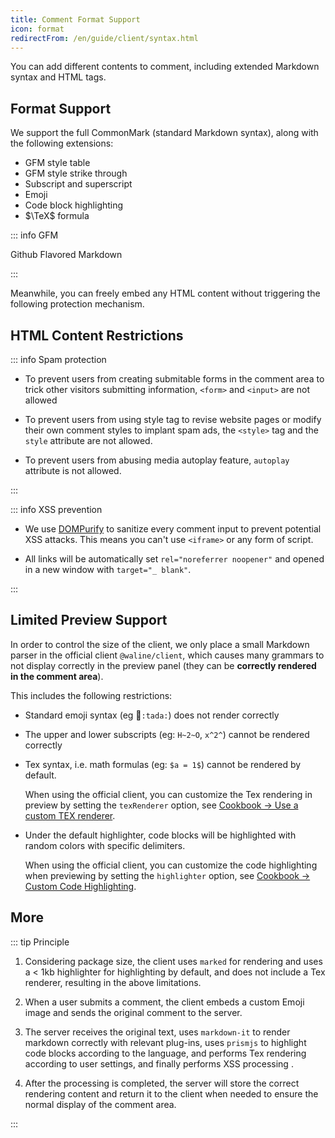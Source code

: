 ```yaml
---
title: Comment Format Support
icon: format
redirectFrom: /en/guide/client/syntax.html
---
```


You can add different contents to comment, including extended Markdown syntax and HTML tags.

<!-- more -->

## Format Support

We support the full CommonMark (standard Markdown syntax), along with the following extensions:

- GFM style table
- GFM style strike through
- Subscript and superscript
- Emoji
- Code block highlighting
- $\TeX$ formula

::: info GFM

Github Flavored Markdown

:::

Meanwhile, you can freely embed any HTML content without triggering the following protection mechanism.

## HTML Content Restrictions

::: info Spam protection

- To prevent users from creating submitable forms in the comment area to trick other visitors submitting information, `<form>` and `<input>` are not allowed

- To prevent users from using style tag to revise website pages or modify their own comment styles to implant spam ads, the `<style>` tag and the `style` attribute are not allowed.

- To prevent users from abusing media autoplay feature, `autoplay` attribute is not allowed.

:::

::: info XSS prevention

- We use [DOMPurify](https://github.com/cure53/DOMPurify) to sanitize every comment input to prevent potential XSS attacks. This means you can't use `<iframe>` or any form of script.

- All links will be automatically set `rel="noreferrer noopener"` and opened in a new window with `target="_ blank"`.

:::

## Limited Preview Support

In order to control the size of the client, we only place a small Markdown parser in the official client `@waline/client`, which causes many grammars to not display correctly in the preview panel (they can be **correctly rendered in the comment area**).

This includes the following restrictions:

- Standard emoji syntax (eg :tada:`:tada:`) does not render correctly

- The upper and lower subscripts (eg: `H~2~O`, `x^2^`) cannot be rendered correctly

- Tex syntax, i.e. math formulas (eg: `$a = 1$`) cannot be rendered by default.

  When using the official client, you can customize the Tex rendering in preview by setting the `texRenderer` option, see [Cookbook → Use a custom TEX renderer](../../cookbook/tex-renderer.md).

- Under the default highlighter, code blocks will be highlighted with random colors with specific delimiters.

  When using the official client, you can customize the code highlighting when previewing by setting the `highlighter` option, see [Cookbook → Custom Code Highlighting](../../cookbook/highlighter.md).

## More

::: tip Principle

1. Considering package size, the client uses `marked` for rendering and uses a < 1kb highlighter for highlighting by default, and does not include a Tex renderer, resulting in the above limitations.

1. When a user submits a comment, the client embeds a custom Emoji image and sends the original comment to the server.

1. The server receives the original text, uses `markdown-it` to render markdown correctly with relevant plug-ins, uses `prismjs` to highlight code blocks according to the language, and performs Tex rendering according to user settings, and finally performs XSS processing .

1. After the processing is completed, the server will store the correct rendering content and return it to the client when needed to ensure the normal display of the comment area.

:::
